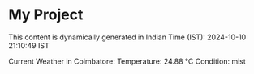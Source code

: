 # My Project

This content is dynamically generated in Indian Time (IST): 2024-10-10 21:10:49 IST


Current Weather in Coimbatore:
Temperature: 24.88 °C
Condition: mist
